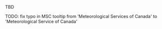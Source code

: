 TBD

TODO: fix typo in MSC tooltip from 'Meteorological Services of Canada' to 'Meteorological Service of Canada'